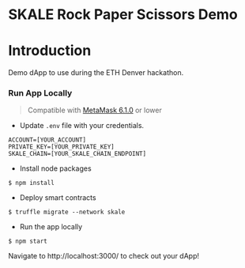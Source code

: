 

# SKALE Rock Paper Scissors Demo

# Introduction

Demo dApp to use during the ETH Denver hackathon.


### Run App Locally

> Compatible with [MetaMask 6.1.0](https://github.com/MetaMask/metamask-extension/releases/tag/v6.1.0) or lower

+ Update `.env` file with your credentials.

```
ACCOUNT=[YOUR_ACCOUNT]
PRIVATE_KEY=[YOUR_PRIVATE_KEY]
SKALE_CHAIN=[YOUR_SKALE_CHAIN_ENDPOINT]
```

+ Install node packages

```
$ npm install
```

+ Deploy smart contracts

```
$ truffle migrate --network skale
```

+ Run the app locally

```
$ npm start
```

Navigate to http://localhost:3000/ to check out your dApp!



